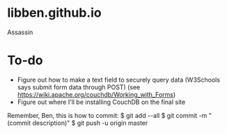 # libben.github.io
Assassin
# To-do
* Figure out how to make a text field to securely query data
(W3Schools says submit form data through POST)
(see https://wiki.apache.org/couchdb/Working_with_Forms)
* Figure out where I'll be installing CouchDB on the final site

Remember, Ben, this is how to commit:
$ git add --all
$ git commit -m "(commit description)"
$ git push -u origin master
